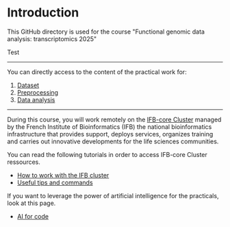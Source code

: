 # Introduction

This GitHub directory is used for the course "Functional genomic data analysis: transcriptomics 2025"

Test

***

You can directly access to the content of the practical work for:

1. [Dataset](./Dataset.md)
2. [Preprocessing](./Preprocessing/Preprocessing.md)
3. [Data analysis](./DataAnalysis/DataAnalysis.md)

***

During this course, you will work remotely on the [IFB-core Cluster](https://www.france-bioinformatique.fr/en/ifb-core-cluster/) managed by the French Institute of Bioinformatics (IFB) the national bioinformatics infrastructure that provides support, deploys services, organizes training and carries out innovative developments for the life sciences communities.

You can read the following tutorials in order to access IFB-core Cluster ressources.

- [How to work with the IFB cluster](IFB_OpenOnDemand.md)
- [Useful tips and commands](Usefultips.md)

If you want to leverage the power of artificial intelligence for the practicals, look at this page.

- [AI for code](AIforCode.md)
